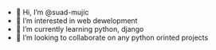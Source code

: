 - 👋 Hi, I’m @suad-mujic
- 👀 I’m interested in web dewelopment
- 🌱 I’m currently learning python, django
- 💞️ I’m looking to collaborate on any python orinted projects

<!---
suad-mujic/suad-mujic is a ✨ special ✨ repository because its `README.md` (this file) appears on your GitHub profile.
You can click the Preview link to take a look at your changes.
--->
